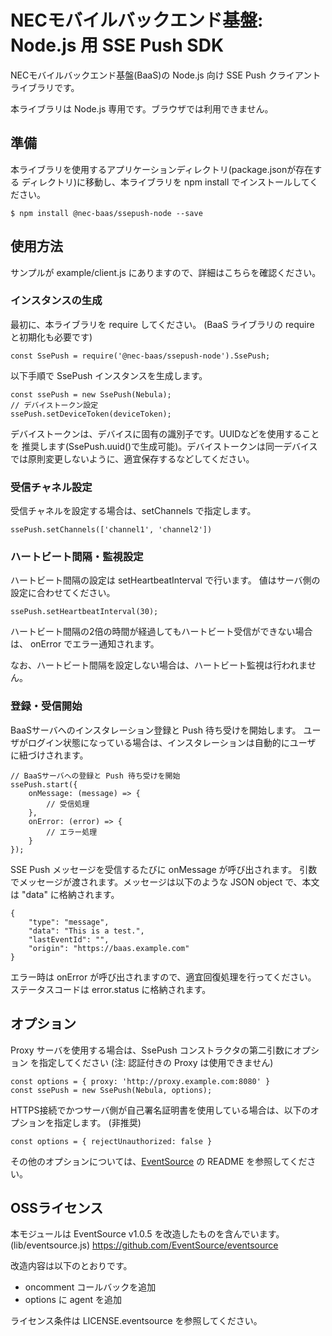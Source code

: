 NECモバイルバックエンド基盤: Node.js 用 SSE Push SDK
====================================================

NECモバイルバックエンド基盤(BaaS)の Node.js 向け SSE Push
クライアントライブラリです。

本ライブラリは Node.js 専用です。ブラウザでは利用できません。

準備
----

本ライブラリを使用するアプリケーションディレクトリ(package.jsonが存在する
ディレクトリ)に移動し、本ライブラリを npm install でインストールしてください。

    $ npm install @nec-baas/ssepush-node --save

使用方法
--------

サンプルが example/client.js にありますので、詳細はこちらを確認ください。

### インスタンスの生成

最初に、本ライブラリを require してください。
(BaaS ライブラリの require と初期化も必要です)

    const SsePush = require('@nec-baas/ssepush-node').SsePush;

以下手順で SsePush インスタンスを生成します。

    const ssePush = new SsePush(Nebula);
    // デバイストークン設定
    ssePush.setDeviceToken(deviceToken);

デバイストークンは、デバイスに固有の識別子です。UUIDなどを使用することを
推奨します(SsePush.uuid()で生成可能)。デバイストークンは同一デバイス
では原則変更しないように、適宜保存するなどしてください。

### 受信チャネル設定

受信チャネルを設定する場合は、setChannels で指定します。

    ssePush.setChannels(['channel1', 'channel2'])

### ハートビート間隔・監視設定

ハートビート間隔の設定は setHeartbeatInterval で行います。
値はサーバ側の設定に合わせてください。

    ssePush.setHeartbeatInterval(30);

ハートビート間隔の2倍の時間が経過してもハートビート受信ができない場合は、
onError でエラー通知されます。

なお、ハートビート間隔を設定しない場合は、ハートビート監視は行われません。

### 登録・受信開始

BaaSサーバへのインスタレーション登録と Push 待ち受けを開始します。
ユーザがログイン状態になっている場合は、インスタレーションは自動的にユーザ
に紐づけされます。

    // BaaSサーバへの登録と Push 待ち受けを開始
    ssePush.start({
    	onMessage: (message) => {
    		// 受信処理
    	},
    	onError: (error) => {
    		// エラー処理
    	}
    });

SSE Push メッセージを受信するたびに onMessage が呼び出されます。
引数でメッセージが渡されます。メッセージは以下のような JSON object
で、本文は "data" に格納されます。

    {
        "type": "message",
        "data": "This is a test.",
        "lastEventId": "",
        "origin": "https://baas.example.com"
    }
 
エラー時は onError が呼び出されますので、適宜回復処理を行ってください。
ステータスコードは error.status に格納されます。

オプション
---------

Proxy サーバを使用する場合は、SsePush コンストラクタの第二引数にオプション
を指定してください (注: 認証付きの Proxy は使用できません)

    const options = { proxy: 'http://proxy.example.com:8080' }
    const ssePush = new SsePush(Nebula, options);

HTTPS接続でかつサーバ側が自己署名証明書を使用している場合は、以下のオプションを指定します。
(非推奨)

    const options = { rejectUnauthorized: false }

その他のオプションについては、[EventSource](https://github.com/EventSource/eventsource)
の README を参照してください。

OSSライセンス
-------------

本モジュールは EventSource v1.0.5 を改造したものを含んでいます。
(lib/eventsource.js)
https://github.com/EventSource/eventsource

改造内容は以下のとおりです。

* oncomment コールバックを追加
* options に agent を追加

ライセンス条件は LICENSE.eventsource を参照してください。
